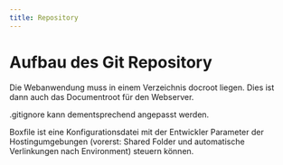 ```yaml
---
title: Repository
---
```


# Aufbau des Git Repository

Die Webanwendung muss in einem Verzeichnis docroot liegen.
Dies ist dann auch das Documentroot für den Webserver.

.gitignore kann dementsprechend angepasst werden.

Boxfile ist eine Konfigurationsdatei mit der Entwickler Parameter der Hostingumgebungen (vorerst: Shared Folder und automatische Verlinkungen nach Environment) steuern können.
